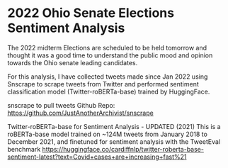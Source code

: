 # 2022 Ohio Senate Elections Sentiment Analysis

The 2022 midterm Elections are scheduled to be held tomorrow and thought it was a good time to understand the public mood and opinion towards the Ohio senate leading candidates. 

For this analysis, I have collected tweets made since Jan 2022 using Snscrape to scrape tweets from Twitter and performed sentiment classification model (Twitter-roBERTa-base) trained by HuggingFace.

snscrape to pull tweets
Github Repo: https://github.com/JustAnotherArchivist/snscrape

Twitter-roBERTa-base for Sentiment Analysis - UPDATED (2021)
This is a roBERTa-base model trained on ~124M tweets from January 2018 to December 2021, and finetuned for sentiment analysis with the TweetEval benchmark
https://huggingface.co/cardiffnlp/twitter-roberta-base-sentiment-latest?text=Covid+cases+are+increasing+fast%21
